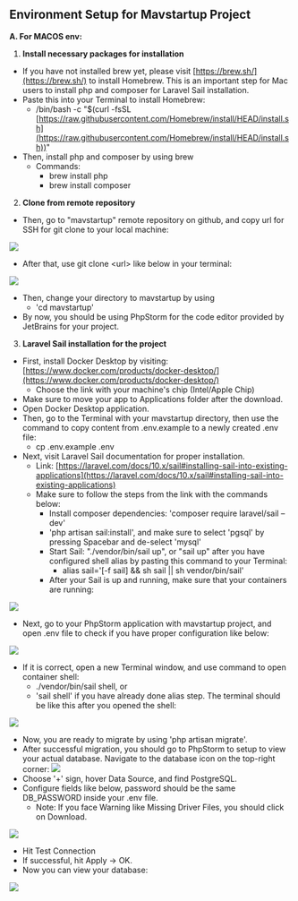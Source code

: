 ## Environment Setup for Mavstartup Project

**A. For MACOS env:**

1. **Install necessary packages for installation**

- If you have not installed brew yet, please visit [https://brew.sh/](https://brew.sh/) to install Homebrew. This is an important step for Mac users to install php and composer for Laravel Sail installation.
- Paste this into your Terminal to install Homebrew:
    - /bin/bash -c "$(curl -fsSL [https://raw.githubusercontent.com/Homebrew/install/HEAD/install.sh](https://raw.githubusercontent.com/Homebrew/install/HEAD/install.sh))"
- Then, install php and composer by using brew
    - Commands:
        - brew install php
        - brew install composer

2. **Clone from remote repository**

- Then, go to "mavstartup" remote repository on github, and copy url for SSH for git clone to your local machine:

![](./images/ssh_url.png)

- After that, use git clone \<url\> like below in your terminal:

![](./images/git_clone.png)

- Then, change your directory to mavstartup by using
    - 'cd mavstartup'
- By now, you should be using PhpStorm for the code editor provided by JetBrains for your project.

3. **Laravel Sail installation for the project**

- First, install Docker Desktop by visiting: [https://www.docker.com/products/docker-desktop/](https://www.docker.com/products/docker-desktop/)
    - Choose the link with your machine's chip (Intel/Apple Chip)
- Make sure to move your app to Applications folder after the download.
- Open Docker Desktop application.
- Then, go to the Terminal with your mavstartup directory, then use the command to copy content from .env.example to a newly created .env file:
    - cp .env.example .env
- Next, visit Laravel Sail documentation for proper installation.
    - Link: [https://laravel.com/docs/10.x/sail#installing-sail-into-existing-applications](https://laravel.com/docs/10.x/sail#installing-sail-into-existing-applications)
    - Make sure to follow the steps from the link with the commands below:
        - Install composer dependencies: 'composer require laravel/sail –dev'
        - 'php artisan sail:install', and make sure to select 'pgsql' by pressing Spacebar and de-select 'mysql'
        - Start Sail: "./vendor/bin/sail up", or "sail up" after you have configured shell alias by pasting this command to your Terminal:
            - alias sail='[-f sail] && sh sail || sh vendor/bin/sail'
        - After your Sail is up and running, make sure that your containers are running:

![](./images/docker_desktop.png)

- Next, go to your PhpStorm application with mavstartup project, and open .env file to check if you have proper configuration like below:

![](./images/env_config.png)

- If it is correct, open a new Terminal window, and use command to open container shell:
    - ./vendor/bin/sail shell, or
    - 'sail shell' if you have already done alias step. The terminal should be like this after you opened the shell:

![](./images/sail_shell.png)

- Now, you are ready to migrate by using 'php artisan migrate'.
- After successful migration, you should go to PhpStorm to setup to view your actual database. Navigate to the database icon on the top-right corner: ![](RackMultipart20231008-1-ezs34a_html_4e1283393787baf.png)
- Choose '+' sign, hover Data Source, and find PostgreSQL.
- Configure fields like below, password should be the same DB\_PASSWORD inside your .env file.
    - Note: If you face Warning like Missing Driver Files, you should click on Download.

![](./images/db_config.png)

- Hit Test Connection
- If successful, hit Apply -\> OK.
- Now you can view your database:

![](./images/db.png)
